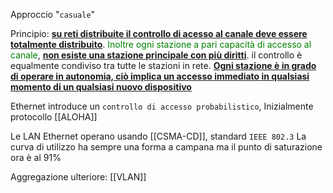 Approccio "`casuale`"

Principio: <b><u>su reti distribuite il controllo di acesso al canale deve essere totalmente distribuito</u></b>. <span style=color:green>Inoltre ogni stazione a pari capacità di accesso al canale</span>, <b><u>non esiste una stazione principale con più diritti</u></b>. il controllo è equalmente condiviso tra tutte le stazioni in rete. 
<b><u>Ogni stazione è in grado di operare in autonomia, ciò implica un accesso immediato in qualsiasi momento di un qualsiasi nuovo dispositivo</u></b>

Ethernet introduce un `controllo di accesso probabilistico`, Inizialmente protocollo [[ALOHA]]

Le LAN Ethernet operano usando [[CSMA-CD]], standard `IEEE 802.3`
La curva di utilizzo ha sempre una forma a campana ma il punto di saturazione ora è al 91%

Aggregazione ulteriore: [[VLAN]]